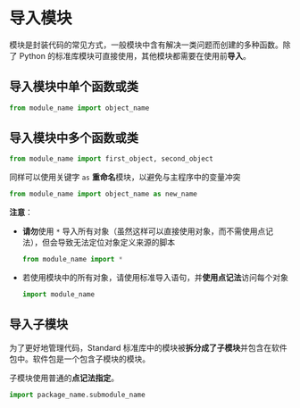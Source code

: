 # 导入模块
模块是封装代码的常见方式，一般模块中含有解决一类问题而创建的多种函数。除了 Python 的标准库模块可直接使用，其他模块都需要在使用前**导入**。

## 导入模块中单个函数或类
```python
from module_name import object_name
```

## 导入模块中多个函数或类
```python
from module_name import first_object, second_object
```
同样可以使用关键字 `as` **重命名**模块，以避免与主程序中的变量冲突

```python
from module_name import object_name as new_name
```

**注意**：
* **请勿**使用 `*` 导入所有对象（虽然这样可以直接使用对象，而不需使用点记法），但会导致无法定位对象定义来源的脚本

    ```python
    from module_name import *
    ```

* 若使用模块中的所有对象，请使用标准导入语句，并**使用点记法**访问每个对象

    ```python
    import module_name
    ```

## 导入子模块
为了更好地管理代码，Standard 标准库中的模块被**拆分成了子模块**并包含在软件包中。软件包是一个包含子模块的模块。

子模块使用普通的**点记法指定**。

```python
import package_name.submodule_name
```
